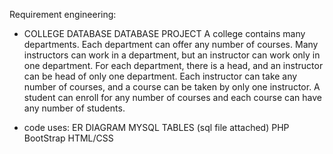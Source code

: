 Requirement engineering:


- COLLEGE DATABASE DATABASE PROJECT
A college contains many departments. Each department can offer any number of courses.
Many instructors can work in a department, but an instructor can work only in one
department. For each department, there is a head, and an instructor can be head of only
one department. Each instructor can take any number of courses, and a course can be taken
by only one instructor. A student can enroll for any number of courses and each course can
have any number of students.

- code uses:
ER DIAGRAM
MYSQL TABLES (sql file attached)
PHP
BootStrap
HTML/CSS
